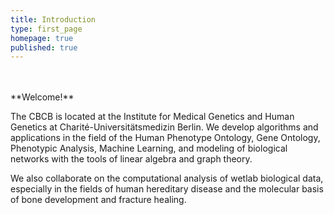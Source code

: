 ```yaml
---
title: Introduction
type: first_page
homepage: true
published: true
---
```


<br/>
<br/>
**Welcome!**

The CBCB is located at the Institute for Medical Genetics and Human 
Genetics at Charité-Universitätsmedizin Berlin. We develop algorithms and 
applications in the field of the Human Phenotype Ontology, Gene Ontology, Phenotypic Analysis, Machine 
Learning, and modeling of biological networks with the tools of linear 
algebra and graph theory. 

We also collaborate on the computational analysis 
of wetlab biological data, especially in the fields of human hereditary disease 
and the molecular basis of bone development and fracture healing. 

